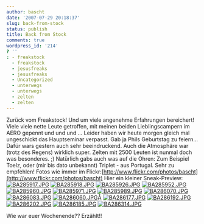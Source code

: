 ```yaml
---
author: bascht
date: '2007-07-29 20:18:37'
slug: back-from-stock
status: publish
title: Back from Stock
comments: true
wordpress_id: '214'
? ''
: - freakstock
  - freakstock
  - jesusfreaks
  - jesusfreaks
  - Uncategorized
  - unterwegs
  - unterwegs
  - zelten
  - zelten
---
```


Zurück vom Freakstock! Und um viele angenehme Erfahrungen
bereichert! Viele viele nette Leute getroffen, mit meinen beiden
Lieblingscampern im AERO gepennt und und und ... Leider haben wir
heute morgen gleich mal ungeschickt das Hauptseminar verpasst. Gab
ja Phils Geburtstag zu feiern... Dafür wars gestern auch sehr
beeindruckend. Auch die Atmosphäre war (trotz des Regens) wirklich
super. Zelten mit 2500 Leuten ist nunmal doch was besonderes. ;)
Natürlich gabs auch was auf die Ohren: Zum Beispiel Toelz, oder
(mir bis dato unbekannt) Triplet - aus Portugal. Sehr zu empfehlen!
Fotos wie immer im
Flickr:[http://www.flickr.com/photos/bascht](http://www.flickr.com/photos/bascht)
Hier ein kleiner Sneak-Preview:
[![BA285917.JPG](http://farm2.static.flickr.com/1145/941851232_68c1d89901_s.jpg)](http://www.bascht.com/fotos/photo/941851232/BA285917JPG.html)
[![BA285918.JPG](http://farm2.static.flickr.com/1406/941008149_9ed43c17e6_s.jpg)](http://www.bascht.com/fotos/photo/941008149/BA285918JPG.html)
[![BA285926.JPG](http://farm2.static.flickr.com/1151/941013027_a042bfa95c_s.jpg)](http://www.bascht.com/fotos/photo/941013027/BA285926JPG.html)
[![BA285952.JPG](http://farm2.static.flickr.com/1090/941026567_9a2ab1edab_s.jpg)](http://www.bascht.com/fotos/photo/941026567/BA285952JPG.html)
[![BA285960.JPG](http://farm2.static.flickr.com/1313/941032211_5fc46c30fa_s.jpg)](http://www.bascht.com/fotos/photo/941032211/BA285960JPG.html)
[![BA285971.JPG](http://farm2.static.flickr.com/1124/941885056_2f6beef245_s.jpg)](http://www.bascht.com/fotos/photo/941885056/BA285971JPG.html)
[![BA285989.JPG](http://farm2.static.flickr.com/1330/941049823_3eb6ba9b72_s.jpg)](http://www.bascht.com/fotos/photo/941049823/BA285989JPG.html)
[![BA286070.JPG](http://farm2.static.flickr.com/1177/941092213_96c90e7e19_s.jpg)](http://www.bascht.com/fotos/photo/941092213/BA286070JPG.html)
[![BA286083.JPG](http://farm2.static.flickr.com/1359/941940086_f11d2e581d_s.jpg)](http://www.bascht.com/fotos/photo/941940086/BA286083JPG.html)
[![BA286060.JPG](http://farm2.static.flickr.com/1415/941932342_f7ca79fba6_s.jpg)](http://www.bascht.com/fotos/photo/941932342/BA286060JPG.html)Â
[![BA286177.JPG](http://farm2.static.flickr.com/1267/941976976_667a11715c_s.jpg)](http://www.bascht.com/fotos/photo/941976976/BA286177JPG.html)
[![BA286192.JPG](http://farm2.static.flickr.com/1265/941981590_267d1cb2f6_s.jpg)](http://www.bascht.com/fotos/photo/941981590/BA286192JPG.html)
[![BA286202.JPG](http://farm2.static.flickr.com/1171/941139497_b226d5eb55_s.jpg)](http://www.bascht.com/fotos/photo/941139497/BA286202JPG.html)
[![BA286185.JPG](http://farm2.static.flickr.com/1044/941136903_cddd948521_s.jpg)](http://www.bascht.com/fotos/photo/941136903/BA286185JPG.html)
[![BA286314.JPG](http://farm2.static.flickr.com/1282/941178361_f19941d9bf_s.jpg)](http://www.bascht.com/fotos/photo/941178361/BA286314JPG.html)

Wie war euer Wochenende?? Erzählt!!


